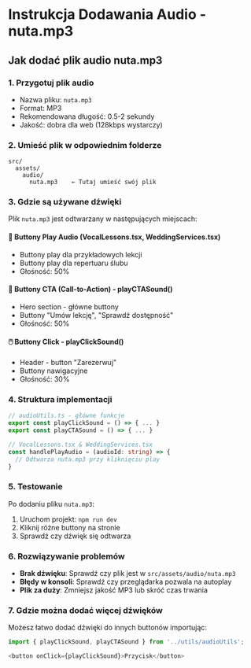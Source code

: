 # Instrukcja Dodawania Audio - nuta.mp3

## Jak dodać plik audio nuta.mp3

### 1. Przygotuj plik audio
- Nazwa pliku: `nuta.mp3`
- Format: MP3
- Rekomendowana długość: 0.5-2 sekundy
- Jakość: dobra dla web (128kbps wystarczy)

### 2. Umieść plik w odpowiednim folderze
```
src/
  assets/
    audio/
      nuta.mp3    ← Tutaj umieść swój plik
```

### 3. Gdzie są używane dźwięki
Plik `nuta.mp3` jest odtwarzany w następujących miejscach:

#### 🎵 Buttony Play Audio (VocalLessons.tsx, WeddingServices.tsx)
- Buttony play dla przykładowych lekcji
- Buttony play dla repertuaru ślubu
- Głośność: 50%

#### 🔘 Buttony CTA (Call-to-Action) - playCTASound()
- Hero section - główne buttony
- Buttony "Umów lekcję", "Sprawdź dostępność"
- Głośność: 50%

#### 🖱️ Buttony Click - playClickSound()
- Header - button "Zarezerwuj"
- Buttony nawigacyjne
- Głośność: 30%

### 4. Struktura implementacji

```typescript
// audioUtils.ts - główne funkcje
export const playClickSound = () => { ... }
export const playCTASound = () => { ... }

// VocalLessons.tsx & WeddingServices.tsx
const handlePlayAudio = (audioId: string) => {
  // Odtwarza nuta.mp3 przy kliknięciu play
}
```

### 5. Testowanie
Po dodaniu pliku `nuta.mp3`:
1. Uruchom projekt: `npm run dev`
2. Kliknij różne buttony na stronie
3. Sprawdź czy dźwięk się odtwarza

### 6. Rozwiązywanie problemów
- **Brak dźwięku**: Sprawdź czy plik jest w `src/assets/audio/nuta.mp3`
- **Błędy w konsoli**: Sprawdź czy przeglądarka pozwala na autoplay
- **Plik za duży**: Zmniejsz jakość MP3 lub skróć czas trwania

### 7. Gdzie można dodać więcej dźwięków
Możesz łatwo dodać dźwięki do innych buttonów importując:
```typescript
import { playClickSound, playCTASound } from '../utils/audioUtils';

<button onClick={playClickSound}>Przycisk</button>
``` 